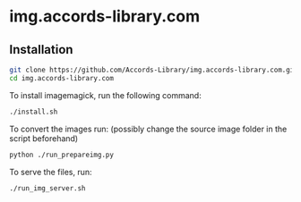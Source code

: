 # img.accords-library.com

## Installation

```bash
git clone https://github.com/Accords-Library/img.accords-library.com.git
cd img.accords-library.com
```

To install imagemagick, run the following command:
```bash
./install.sh
```

To convert the images run:
(possibly change the source image folder in the script beforehand)
```bash
python ./run_prepareimg.py
```
 
To serve the files, run:
```bash
./run_img_server.sh
```
